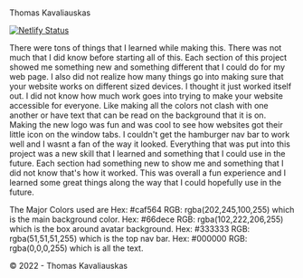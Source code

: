 # 

Thomas Kavaliauskas

[![Netlify Status](https://api.netlify.com/api/v1/badges/db7ce1af-3645-4255-b270-666ad3b29ae1/deploy-status)](https://app.netlify.com/sites/about-me-battlebros1/deploys)

There were tons of things that I learned while making this. There was not much that I did know before starting all of this. Each section of this project showed me something new and something different that I could do for my web page. I also did not realize how many things go into making sure that your website works on different sized devices. I thought it just worked itself out. I did not know how much work goes into trying to make your website accessible for everyone. Like making all the colors not clash with one another or have text that can be read on the background that it is on. Making the new logo was fun and was cool to see how websites got their little icon on the window tabs. I couldn't get the hamburger nav bar to work well and I wasnt a fan of the way it looked. Everything that was put into this project was a new skill that I learned and something that I could use in the future. Each section had something new to show me and something that I did not know that's how it worked. This was overall a fun experience and I learned some great things along the way that I could hopefully use in the future.

The Major Colors used are 
Hex: #caf564 RGB: rgba(202,245,100,255) which is the main background color. 
Hex: #66dece RGB: rgba(102,222,206,255) which is the box around avatar background.
Hex: #333333 RGB: rgba(51,51,51,255) which is the top nav bar.
Hex: #000000 RGB: rgba(0,0,0,255) which is all the text.

© 2022 - Thomas Kavaliauskas